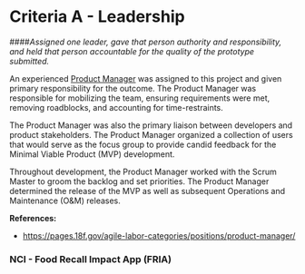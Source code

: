 
# Criteria A - Leadership

####_Assigned one leader, gave that person authority and responsibility, and held that person accountable for the quality of the prototype submitted._

An experienced [Product Manager](https://pages.18f.gov/agile-labor-categories/positions/product-manager/) was assigned to this project and given primary responsibility for the outcome.  The Product Manager was responsible for mobilizing the team, ensuring requirements were met, removing roadblocks, and accounting for time-restraints.  

The Product Manager was also the primary liaison between developers and product stakeholders.  The Product Manager organized a collection of users that would serve as the focus group to provide candid feedback for the Minimal Viable Product (MVP) development.

Throughout development, the Product Manager worked with the Scrum Master to groom the backlog and set priorities.  The Product Manager determined the release of the MVP as well as subsequent Operations and Maintenance (O&M) releases.

**References:**
* https://pages.18f.gov/agile-labor-categories/positions/product-manager/

### NCI - Food Recall Impact App (FRIA)
